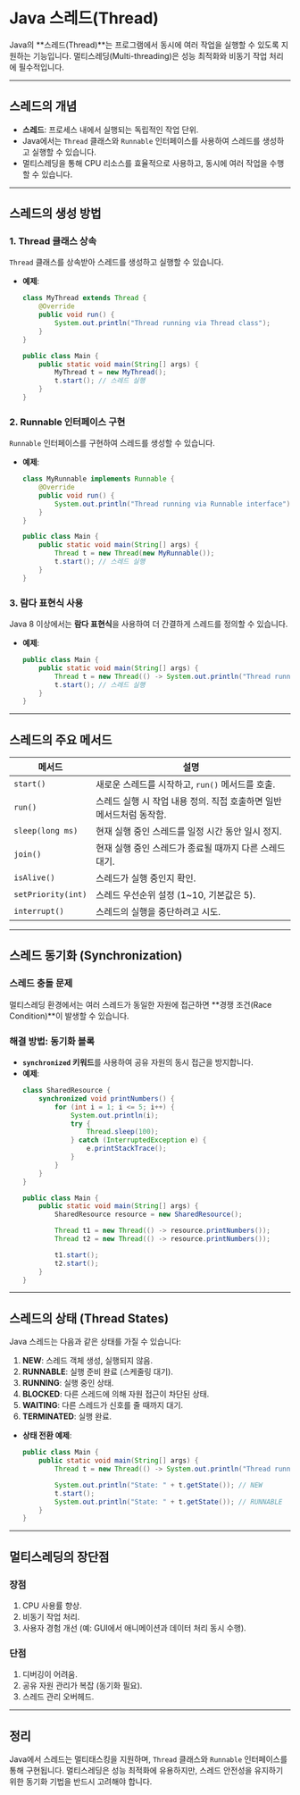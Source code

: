 # **Java 스레드(Thread)**

Java의 **스레드(Thread)**는 프로그램에서 동시에 여러 작업을 실행할 수 있도록 지원하는 기능입니다. 멀티스레딩(Multi-threading)은 성능 최적화와 비동기 작업 처리에 필수적입니다.

---

## **스레드의 개념**
- **스레드**: 프로세스 내에서 실행되는 독립적인 작업 단위.
- Java에서는 `Thread` 클래스와 `Runnable` 인터페이스를 사용하여 스레드를 생성하고 실행할 수 있습니다.
- 멀티스레딩을 통해 CPU 리소스를 효율적으로 사용하고, 동시에 여러 작업을 수행할 수 있습니다.

---

## **스레드의 생성 방법**

### **1. Thread 클래스 상속**
`Thread` 클래스를 상속받아 스레드를 생성하고 실행할 수 있습니다.
- **예제**:
  ```java
  class MyThread extends Thread {
      @Override
      public void run() {
          System.out.println("Thread running via Thread class");
      }
  }

  public class Main {
      public static void main(String[] args) {
          MyThread t = new MyThread();
          t.start(); // 스레드 실행
      }
  }
  ```

### **2. Runnable 인터페이스 구현**
`Runnable` 인터페이스를 구현하여 스레드를 생성할 수 있습니다.
- **예제**:
  ```java
  class MyRunnable implements Runnable {
      @Override
      public void run() {
          System.out.println("Thread running via Runnable interface");
      }
  }

  public class Main {
      public static void main(String[] args) {
          Thread t = new Thread(new MyRunnable());
          t.start(); // 스레드 실행
      }
  }
  ```

### **3. 람다 표현식 사용**
Java 8 이상에서는 **람다 표현식**을 사용하여 더 간결하게 스레드를 정의할 수 있습니다.
- **예제**:
  ```java
  public class Main {
      public static void main(String[] args) {
          Thread t = new Thread(() -> System.out.println("Thread running via Lambda"));
          t.start(); // 스레드 실행
      }
  }
  ```

---

## **스레드의 주요 메서드**
| 메서드             | 설명                                                                                   |
|--------------------|----------------------------------------------------------------------------------------|
| `start()`          | 새로운 스레드를 시작하고, `run()` 메서드를 호출.                                        |
| `run()`            | 스레드 실행 시 작업 내용 정의. 직접 호출하면 일반 메서드처럼 동작함.                     |
| `sleep(long ms)`   | 현재 실행 중인 스레드를 일정 시간 동안 일시 정지.                                       |
| `join()`           | 현재 실행 중인 스레드가 종료될 때까지 다른 스레드 대기.                                |
| `isAlive()`        | 스레드가 실행 중인지 확인.                                                             |
| `setPriority(int)` | 스레드 우선순위 설정 (1~10, 기본값은 5).                                               |
| `interrupt()`      | 스레드의 실행을 중단하려고 시도.                                                       |

---

## **스레드 동기화 (Synchronization)**

### **스레드 충돌 문제**
멀티스레딩 환경에서는 여러 스레드가 동일한 자원에 접근하면 **경쟁 조건(Race Condition)**이 발생할 수 있습니다.

### **해결 방법: 동기화 블록**
- **`synchronized` 키워드**를 사용하여 공유 자원의 동시 접근을 방지합니다.
- **예제**:
  ```java
  class SharedResource {
      synchronized void printNumbers() {
          for (int i = 1; i <= 5; i++) {
              System.out.println(i);
              try {
                  Thread.sleep(100);
              } catch (InterruptedException e) {
                  e.printStackTrace();
              }
          }
      }
  }

  public class Main {
      public static void main(String[] args) {
          SharedResource resource = new SharedResource();

          Thread t1 = new Thread(() -> resource.printNumbers());
          Thread t2 = new Thread(() -> resource.printNumbers());

          t1.start();
          t2.start();
      }
  }
  ```

---

## **스레드의 상태 (Thread States)**

Java 스레드는 다음과 같은 상태를 가질 수 있습니다:
1. **NEW**: 스레드 객체 생성, 실행되지 않음.
2. **RUNNABLE**: 실행 준비 완료 (스케줄링 대기).
3. **RUNNING**: 실행 중인 상태.
4. **BLOCKED**: 다른 스레드에 의해 자원 접근이 차단된 상태.
5. **WAITING**: 다른 스레드가 신호를 줄 때까지 대기.
6. **TERMINATED**: 실행 완료.

- **상태 전환 예제**:
  ```java
  public class Main {
      public static void main(String[] args) {
          Thread t = new Thread(() -> System.out.println("Thread running"));

          System.out.println("State: " + t.getState()); // NEW
          t.start();
          System.out.println("State: " + t.getState()); // RUNNABLE
      }
  }
  ```

---

## **멀티스레딩의 장단점**

### **장점**
1. CPU 사용률 향상.
2. 비동기 작업 처리.
3. 사용자 경험 개선 (예: GUI에서 애니메이션과 데이터 처리 동시 수행).

### **단점**
1. 디버깅이 어려움.
2. 공유 자원 관리가 복잡 (동기화 필요).
3. 스레드 관리 오버헤드.

---

## **정리**
Java에서 스레드는 멀티태스킹을 지원하며, `Thread` 클래스와 `Runnable` 인터페이스를 통해 구현됩니다. 멀티스레딩은 성능 최적화에 유용하지만, 스레드 안전성을 유지하기 위한 동기화 기법을 반드시 고려해야 합니다.
